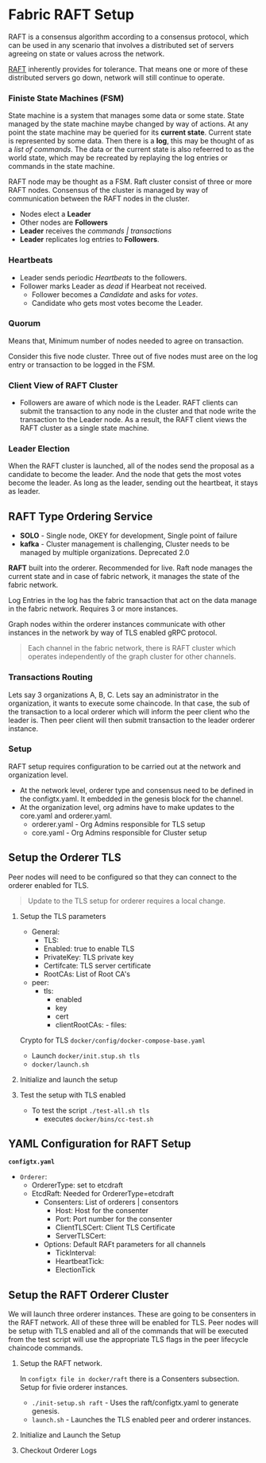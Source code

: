 # Fabric RAFT Setup

RAFT is a consensus algorithm according to a consensus protocol, which can be used in any scenario that involves a distributed set of servers agreeing on state or values across the network.

<a href="http://thesecretlivesofdata.com/raft">RAFT</a> inherently provides for tolerance. That means one or more of these distributed servers go down, network will still continue to operate.

### Finiste State Machines (FSM)

State machine is a system that manages some data or some state. State managed by the state machine maybe changed by way of actions. At any point the state machine may be queried for its **current state**. Current state is represented by some data. Then there is a **log**, this may be thought of as a _list of commands_. The data or the current state is also refeerred to as the world state, which may be recreated by replaying the log entries or commands in the state machine.

RAFT node may be thought as a FSM. Raft cluster consist of three or more RAFT nodes. Consensus of the cluster is managed by way of communication between the RAFT nodes in the cluster.

- Nodes elect a **Leader**
- Other nodes are **Followers**
- **Leader** receives the _commands | transactions_
- **Leader** replicates log entries to **Followers**.

### Heartbeats

- Leader sends periodic _Heartbeats_ to the followers.
- Follower marks Leader as _dead_ if Hearbeat not received.
  - Follower becomes a _Candidate_ and asks for _votes_.
  - Candidate who gets most votes become the Leader.

### Quorum

Means that, Minimum number of nodes needed to agree on transaction.

Consider this five node cluster. Three out of five nodes must aree on the log entry or transaction to be logged in the FSM.

### Client View of RAFT Cluster

- Followers are aware of which node is the Leader. RAFT clients can submit the transaction to any node in the cluster and that node write the transaction to the Leader node. As a result, the RAFT client views the RAFT cluster as a single state machine.

### Leader Election

When the RAFT cluster is launched, all of the nodes send the proposal as a candidate to become the leader. And the node that gets the most votes become the leader. As long as the leader, sending out the heartbeat, it stays as leader.

## RAFT Type Ordering Service

- **SOLO** - Single node, OKEY for development, Single point of failure
- **kafka** - Cluster management is challenging, Cluster needs to be managed by multiple organizations. Deprecated 2.0

**RAFT** built into the orderer. Recommended for live. Raft node manages the current state and in case of fabric network, it manages the state of the fabric network.

Log Entries in the log has the fabric transaction that act on the data manage in the fabric network. Requires 3 or more instances.

Graph nodes within the orderer instances communicate with other instances in the network by way of TLS enabled gRPC protocol.

> Each channel in the fabric network, there is RAFT cluster which operates independently of the graph cluster for other channels.

### Transactions Routing

Lets say 3 organizations A, B, C. Lets say an administrator in the organization, it wants to execute some chaincode. In that case, the sub of the transaction to a local orderer which will inform the peer client who the leader is. Then peer client will then submit transaction to the leader orderer instance.

### Setup

RAFT setup requires configuration to be carried out at the network and organization level.

- At the network level, orderer type and consensus need to be defined in the configtx.yaml. It embedded in the genesis block for the channel.
- At the organization level, org admins have to make updates to the core.yaml and orderer.yaml.
  - orderer.yaml - Org Admins responsible for TLS setup
  - core.yaml - Org Admins responsible for Cluster setup

## Setup the Orderer TLS

Peer nodes will need to be configured so that they can connect to the orderer enabled for TLS.

> Update to the TLS setup for orderer requires a local change.

1. Setup the TLS parameters

   - General:
     - TLS:
     - Enabled: true to enable TLS
     - PrivateKey: TLS private key
     - Certifcate: TLS server certificate
     - RootCAs: List of Root CA's
   - peer:
     - tls:
       - enabled
       - key
       - cert
       - clientRootCAs: - files:

   Crypto for TLS `docker/config/docker-compose-base.yaml`

   - Launch `docker/init.stup.sh tls`
   - `docker/launch.sh`

2. Initialize and launch the setup
3. Test the setup with TLS enabled
   - To test the script `./test-all.sh tls`
     - executes `docker/bins/cc-test.sh`

## YAML Configuration for RAFT Setup

**`configtx.yaml`**

- `Orderer`:
  - OrdererType: set to etcdraft
  - EtcdRaft: Needed for OrdererType=etcdraft
    - Consenters: List of orderers | consentors
      - Host: Host for the consenter
      - Port: Port number for the consenter
      - ClientTLSCert: Client TLS Certificate
      - ServerTLSCert:
    - Options: Default RAFt parameters for all channels
      - TickInterval:
      - HeartbeatTick:
      - ElectionTick

## Setup the RAFT Orderer Cluster

We will launch three orderer instances. These are going to be consenters in the RAFT network. All of these three will be enabled for TLS. Peer nodes will be setup with TLS enabled and all of the commands that will be executed from the test script will use the appropriate TLS flags in the peer lifecycle chaincode commands.

1. Setup the RAFT network.

   In `configtx file in docker/raft` there is a Consenters subsection. Setup for fivie orderer instances.

   - `./init-setup.sh raft` - Uses the raft/configtx.yaml to generate genesis.
   - `launch.sh` - Launches the TLS enabled peer and orderer instances.

2. Initialize and Launch the Setup
3. Checkout Orderer Logs
